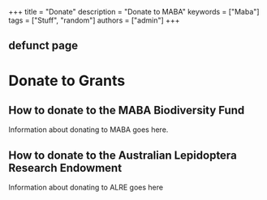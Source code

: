 +++
title = "Donate"
description = "Donate to MABA"
keywords = ["Maba"]
tags = ["Stuff", "random"]
authors = ["admin"]
+++
##  defunct page



# Donate to Grants

## How to donate to the MABA Biodiversity Fund

Information about donating to MABA goes here. 

## How to donate to the Australian Lepidoptera Research Endowment

Information about donating to ALRE goes here